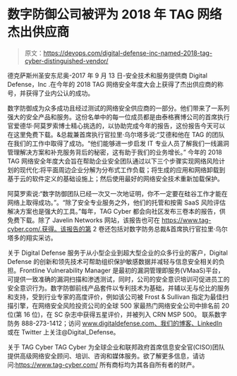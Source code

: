 # 数字防御公司被评为 2018 年 TAG 网络杰出供应商

> 原文：<https://devops.com/digital-defense-inc-named-2018-tag-cyber-distinguished-vendor/>

德克萨斯州圣安东尼奥-2017 年 9 月 13 日-安全技术和服务提供商 Digital Defense，Inc .在今年的 2018 TAG 网络安全年度大会上获得了杰出供应商的称号，并获得了业内公认的成功。

数字防御成为众多成功且经过测试的网络安全供应商的一部分。他们带来了一系列强大的安全产品和服务。这份名单中的每一位成员都是由泰格赛博公司的首席执行官爱德华·阿莫罗索博士精心挑选的，以协助完成今年的报告，这份报告今天可以在这里免费下载。&总裁兼首席执行官拉里·乌尔塔多说:“艾德和他在 TAG 的团队在我们的工作中取得了成功。“他们能够进一步启发 IT 专业人员了解我们一线漏洞管理解决方案和补充服务背后的秘密，这有助于我们的业务增长。”
今年的 2018 TAG 网络安全年度大会旨在帮助企业安全团队通过以下三个步骤实现网络风险计划的现代化:将平面周边企业分解为分布式工作负载；将生成的应用和网络卸载到基于云的软件定义的基础设施上；然后使用最好的网络安全技术重新加载保护。

阿莫罗索说:“数字防御团队已经一次又一次地证明，你不一定要在硅谷工作才能在网络上取得成功。”。“除了安全专业服务之外，他们的托管和按需 SaaS 风险评估解决方案也是强大的工具。”每年，TAG Cyber 都会向社区发布三卷本的报告，供免费下载。除了 Javelin Networks 网站，该报告也可在 https://www.tag-cyber.com/.获得。该报告的第 2 卷还包括对数字防务总裁&首席执行官拉里·乌尔塔多的翔实采访。

关于 Digital Defense
服务于从小型企业到超大型企业的众多行业的客户，Digital Defense 的创新和领先技术可帮助组织保护敏感数据并减轻与信息安全相关的负担。Frontline Vulnerability Manager 是最初的漏洞管理即服务(VMaaS)平台，可提供一致准确的漏洞扫描和渗透测试，同时，公司的安全意识培训可促进员工的安全意识行为。数字防御前线产品套件以专利技术为基础，并辅以无与伦比的服务和支持，受到行业专家的高度评价，例如该公司被 Frost & Sullivan 指定为最佳扫描引擎，在网络安全风险投资公司的全球 500 家最热门网络安全公司中排名前 20 位(第 16 位)，在 SC 杂志中获得五星评价，并被列入 CRN MSP 500。
联系数字防务 888-273-1412；访问 www.digitaldefense.com、我们的博客、LinkedIn 或在 Twitter 上关注@Digital_Defense。

关于 TAG Cyber
TAG Cyber 为全球企业和联邦政府首席信息安全官(CISO)团队提供高级网络安全顾问、培训、咨询和媒体服务。欲了解更多信息，请访问:https://www.tag-cyber.com/
所有商标均为其各自所有者的财产。